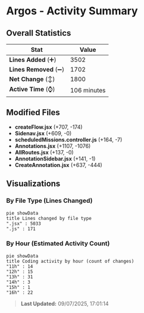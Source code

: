 # Argos - Activity Summary 

## Overall Statistics

| Stat                   | Value                                                             |
| ---------------------- | ----------------------------------------------------------------- |
| **Lines Added** (➕)   | 3502                                          |
| **Lines Removed** (➖) | 1702                                        |
| **Net Change** (↕)    | 1800                |
| **Active Time** (⌚)   | 106 minutes |


## Modified Files
- **createFlow.jsx** (+707, -174)
- **Sidenav.jsx** (+609, -0)
- **scheduledMissions.controller.js** (+164, -7)
- **Annotations.jsx** (+1107, -1076)
- **AllRoutes.jsx** (+137, -0)
- **AnnotationSidebar.jsx** (+141, -1)
- **CreateAnnotation.jsx** (+637, -444)

## Visualizations

### By File Type (Lines Changed)

```mermaid
pie showData
title Lines changed by file type
".jsx" : 5033
".js" : 171
```

### By Hour (Estimated Activity Count)

```mermaid
pie showData
title Coding activity by hour (count of changes)
"11h" : 14
"12h" : 15
"13h" : 31
"14h" : 3
"15h" : 1
"16h" : 22
```


> **Last Updated:** 09/07/2025, 17:01:14